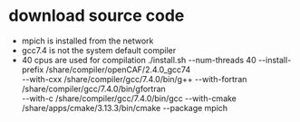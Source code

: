 # download source code
- mpich is installed from the network
- gcc7.4 is not the system default compiler
- 40 cpus are used for compilation
./install.sh --num-threads 40 --install-prefix /share/compiler/openCAF/2.4.0_gcc74 \
--with-cxx /share/compiler/gcc/7.4.0/bin/g++ --with-fortran /share/compiler/gcc/7.4.0/bin/gfortran \
--with-c /share/compiler/gcc/7.4.0/bin/gcc --with-cmake /share/apps/cmake/3.13.3/bin/cmake --package mpich 
